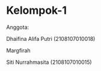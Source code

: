 # Kelompok-1
Anggota:

Dhaifina Alifa Putri (2108107010018)

Margfirah

Siti Nurrahmasita (2108107010015)
